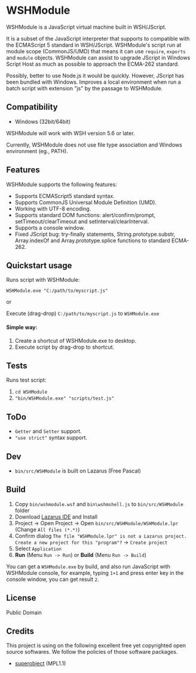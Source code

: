 WSHModule
=========

WSHModule is a JavaScript virtual machine built in WSH/JScript.

It is a subset of the JavaScript interpreter that supports to compatible with the ECMAScript 5 standard in WSH/JScript.
WSHModule's script run at module scope (CommonJS/UMD) that means it can use `require`, `exports` and `module` objects.
WSHModule can assist to upgrade JScript in Windows Script Host as much as possible to approach the ECMA-262 standard.

Possibly, better to use Node.js it would be quickly.
However, JScript has been bundled with Windows.
Improves a local environment when run a batch script with extension "js" by the passage to WSHModule.


## Compatibility

  * Windows (32bit/64bit)

WSHModule will work with WSH version 5.6 or later.

Currently, WSHModule does not use file type association and Windows environment (eg., PATH).

## Features

WSHModule supports the following features:

  * Supports ECMAScript5 standard syntax.
  * Supports CommonJS Universal Module Definition (UMD).
  * Working with UTF-8 encoding.
  * Supports standard DOM functions: alert/confirm/prompt, setTimeout/clearTimeout and setInterval/clearInterval.
  * Supports a console window.
  * Fixed JScript bug: try-finally statements, String.prototype.substr, Array.indexOf and Array.prototype.splice functions to standard ECMA-262.


## Quickstart usage

Runs script with WSHModule:  

`WSHModule.exe "C:/path/to/myscript.js"`  

or  

Execute (drag-drop) `C:/path/to/myscript.js` to `WSHModule.exe`


#### Simple way:  

  1. Create a shortcut of WSHModule.exe to desktop.
  2. Execute script by drag-drop to shortcut.


## Tests

Runs test script:  

  1. `cd WSHModule`
  2. `"bin/WSHModule.exe" "scripts/test.js"`

## ToDo

  * `Getter` and `Setter` support.
  * `"use strict"` syntax support.

## Dev

* `bin/src/WSHModule` is built on Lazarus (Free Pascal)

## Build

1. Copy `bin/wshmodule.wsf` and `bin\wshmshell.js` to `bin/src/WSHModule` folder
2. Download [Lazarus IDE](https://www.lazarus-ide.org/) and Install
3. Project -> Open Project -> Open `bin/src/WSHModule/WSHModule.lpr` (Change `All files (*.*)`)
4. Confirm dialog `The file "WSHModule.lpr" is not a Lazarus project. Create a new project for this "program"?` -> `Create project`
5. Select `Application`
6. **Run** (Menu `Run -> Run`) or **Build** (Menu `Run -> Build`)

You can get a `WSHModule.exe` by build, and also run JavaScript with WSHModule console, for example, typing `1+1` and press enter key in the console window, you can get result `2`.

## License

Public Domain

## Credits

This project is using on the following excellent free yet copyrighted open source softwares. We follow the policies of those software packages.

* [superobject](https://github.com/hgourvest/superobject) (MPL1.1)

